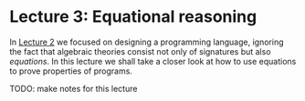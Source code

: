 # Lecture 3: Equational reasoning

In [Lecture 2](lecture-2.md) we focused on designing a programming language, ignoring the fact that algebraic theories consist not only of signatures but also *equations*. In this lecture we shall take a closer look at how to use
equations to prove properties of programs.

TODO: make notes for this lecture